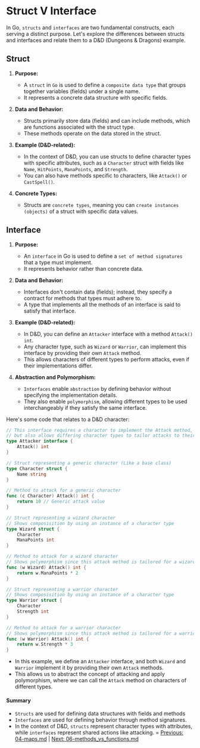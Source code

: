 # Struct V Interface

In Go, `structs` and `interfaces` are two fundamental constructs, each serving a distinct purpose. Let's explore the differences between structs and interfaces and relate them to a D&D (Dungeons & Dragons) example.

## Struct

1. **Purpose:** 
   - A `struct` in `Go` is used to define a `composite data type` that groups together variables (fields) under a single name. 
   - It represents a concrete data structure with specific fields.

2. **Data and Behavior:** 
   - Structs primarily store data (fields) and can include methods, which are functions associated with the struct type. 
   - These methods operate on the data stored in the struct.

3. **Example (D&D-related):** 
   - In the context of D&D, you can use structs to define character types with specific attributes, such as a `Character` struct with fields like `Name`, `HitPoints`, `ManaPoints`, and `Strength`. 
   - You can also have methods specific to characters, like `Attack()` or `CastSpell()`.

4. **Concrete Types:** 
   - Structs are `concrete types`, meaning you can `create instances (objects)` of a struct with specific data values.

## Interface

1. **Purpose:** 
   - An `interface` in Go is used to define a `set of method signatures `that a type must implement. 
   - It represents behavior rather than concrete data.

2. **Data and Behavior:** 
   - Interfaces don't contain data (fields); instead, they specify a contract for methods that types must adhere to. 
   - A type that implements all the methods of an interface is said to satisfy that interface.

3. **Example (D&D-related):** 
   - In D&D, you can define an `Attacker` interface with a method `Attack() int`. 
   - Any character type, such as `Wizard` or `Warrior`, can implement this interface by providing their own `Attack` method. 
   - This allows characters of different types to perform attacks, even if their implementations differ.

4. **Abstraction and Polymorphism:** 
   - `Interfaces` enable `abstraction` by defining behavior without specifying the implementation details. 
   - They also enable `polymorphism`, allowing different types to be used interchangeably if they satisfy the same interface.

Here's some code that relates to a D&D character:

```go
// This interface requires a charactor to implement the Attack method,
// but also allows differing character types to tailor attacks to their specific class.
type Attacker interface {
    Attack() int
}

// Struct representing a generic character (Like a base class)
type Character struct {
    Name string
}

// Method to attack for a generic character 
func (c Character) Attack() int {
    return 10 // Generic attack value
}

// Struct representing a wizard character
// Shows composisition by using an instance of a character type
type Wizard struct {
    Character
    ManaPoints int
}

// Method to attack for a wizard character 
// Shows polymorphism since this attack method is tailored for a wizard.
func (w Wizard) Attack() int {
    return w.ManaPoints * 2
}

// Struct representing a warrior character
// Shows composisition by using an instance of a character type
type Warrior struct {
    Character
    Strength int
}

// Method to attack for a warrior character
// Shows polymorphism since this attack method is tailored for a warrior.
func (w Warrior) Attack() int {
    return w.Strength * 3
}
```

- In this example, we define an `Attacker` interface, and both `Wizard` and `Warrior` implement it by providing their own `Attack` methods. 
- This allows us to abstract the concept of attacking and apply polymorphism, where we can call the `Attack` method on characters of different types.

#### Summary 
- `Structs` are used for defining data structures with fields and methods
- `Interfaces` are used for defining behavior through method signatures. 
- In the context of D&D, `structs` represent character types with attributes, while `interfaces` represent shared actions like attacking.
=
[Previous: 04-maps.md](04-maps.md) | [Next: 06-methods_vs_functions.md](06-methods_vs_functions.md)
